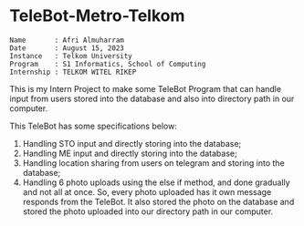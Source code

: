 # TeleBot-Metro-Telkom
    Name       : Afri Almuharram
    Date       : August 15, 2023
    Instance   : Telkom University
    Program    : S1 Informatics, School of Computing
    Internship : TELKOM WITEL RIKEP

This is my Intern Project to make some TeleBot Program that can handle input from users stored into the database and also into directory path in our computer.

This TeleBot has some specifications below:
  1. Handling STO input and directly storing into the database;
  2. Handling ME input and directly storing into the database;
  3. Handling location sharing from users on telegram and storing into the database;
  4. Handling 6 photo uploads using the else if method, and done gradually and not all at once. So, every photo uploaded has it own message responds from the TeleBot.
     It also stored the photo on the database and stored the photo uploaded into our directory path in our computer.
